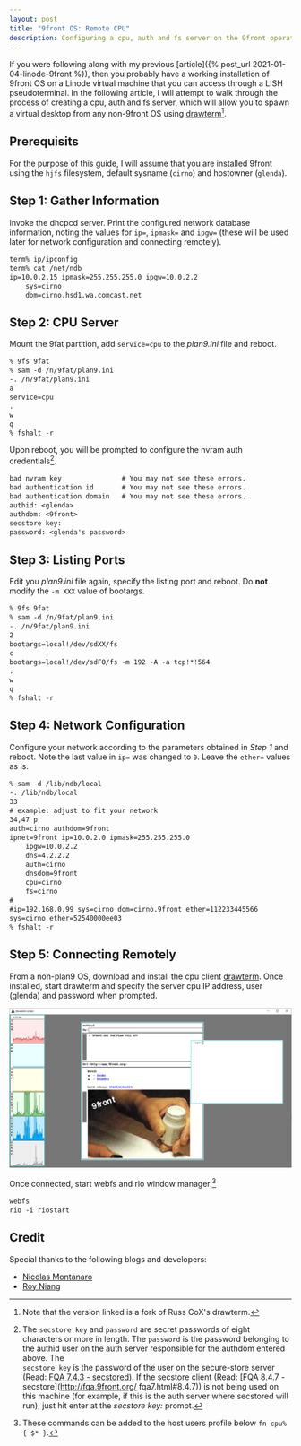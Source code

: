 ```yaml
---
layout: post
title: "9front OS: Remote CPU"
description: Configuring a cpu, auth and fs server on the 9front operating system using Linode virtual machine.
---
```


If you were following along with my previous 
[article]({% post_url 2021-01-04-linode-9front %}), then you probably have a working 
installation of 9front OS on a Linode virtual machine that you can access through a 
LISH pseudoterminal. In the following article, I will attempt to walk through the 
process of creating a cpu, auth and fs server, which will allow you to spawn a virtual 
desktop from any non-9front OS using [drawterm](http://drawterm.9front.org)[^1]. 

## Prerequisits

For the purpose of this guide, I will assume that you are installed 9front using the
`hjfs` filesystem, default sysname (`cirno`) and hostowner (`glenda`).

## Step 1: Gather Information

Invoke the dhcpcd server. Print the configured network database information, noting 
the values for `ip=`, `ipmask=` and `ipgw=` (these will be used later for network 
configuration and connecting remotely).

```
term% ip/ipconfig
term% cat /net/ndb
ip=10.0.2.15 ipmask=255.255.255.0 ipgw=10.0.2.2
	sys=cirno
	dom=cirno.hsd1.wa.comcast.net
```

## Step 2: CPU Server

Mount the 9fat partition, add `service=cpu` to the *plan9.ini* file and reboot.

```
% 9fs 9fat
% sam -d /n/9fat/plan9.ini
-. /n/9fat/plan9.ini
a
service=cpu
.
w
q
% fshalt -r
```

Upon reboot, you will be prompted to configure the nvram auth credentials[^2].

```
bad nvram key               # You may not see these errors.
bad authentication id       # You may not see these errors.
bad authentication domain   # You may not see these errors.
authid: <glenda>
authdom: <9front>
secstore key:
password: <glenda's password>
```

## Step 3: Listing Ports

Edit you *plan9.ini* file again, specify the listing port and reboot. Do **not**  
modify the `-m XXX` value of bootargs.

```
% 9fs 9fat
% sam -d /n/9fat/plan9.ini
-. /n/9fat/plan9.ini
2
bootargs=local!/dev/sdXX/fs
c
bootargs=local!/dev/sdF0/fs -m 192 -A -a tcp!*!564
.
w
q
% fshalt -r
```
	
## Step 4: Network Configuration

Configure your network according to the parameters obtained in *Step 1* and reboot. 
Note the last value in `ip=` was changed to `0`. Leave the `ether=` values as is.

```
% sam -d /lib/ndb/local
-. /lib/ndb/local
33
# example: adjust to fit your network
34,47 p
auth=cirno authdom=9front
ipnet=9front ip=10.0.2.0 ipmask=255.255.255.0
	ipgw=10.0.2.2
	dns=4.2.2.2
	auth=cirno
	dnsdom=9front
	cpu=cirno
	fs=cirno
#
#ip=192.168.0.99 sys=cirno dom=cirno.9front ether=112233445566 
sys=cirno ether=52540000ee03
% fshalt -r
```

## Step 5: Connecting Remotely

From a non-plan9 OS, download and install the cpu client
[drawterm](http://drawterm.9front.org). Once installed, start drawterm and 
specify the server cpu IP address, user (glenda) and password when prompted.

![drawterm client session](/assets/drawterm-mothra.png)

Once connected, start webfs and rio window manager.[^3] 

```
webfs
rio -i riostart
```

## Credit

Special thanks to the following blogs and developers:

*   [Nicolas Montanaro](https://nicolasmontanaro.com/blog/9front-guide/)
*   [Roy Niang](https://royniang.com/cpu_auth.html)

[^1]: Note that the version linked is a fork of Russ CoX's drawterm.
[^2]: The `secstore key` and `password` are secret passwords of eight characters
      or more in length. The `password` is the password belonging to the authid 
      user on the auth server responsible for the authdom entered above. The  
      `secstore key` is the password of the user on the secure-store server 
      (Read: [FQA 7.4.3 - secstored](http://fqa.9front.org/fqa8.html#7.4.3)). If 
      the secstore client (Read: [FQA 8.4.7 - secstore](http://fqa.9front.org/
      fqa7.html#8.4.7)) is not being used on this machine (for example, if this 
      is the auth server where secstored will run), just hit enter at the 
      *secstore key:* prompt.
[^3]: These commands can be added to the host users profile below `fn cpu% { $* }`.
